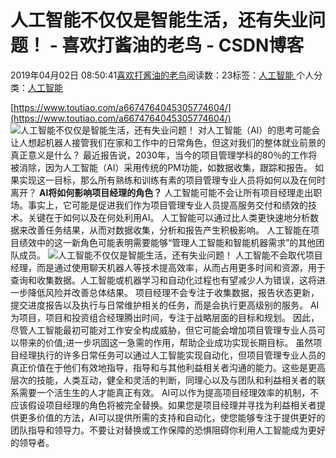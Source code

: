 
# 人工智能不仅仅是智能生活，还有失业问题！ - 喜欢打酱油的老鸟 - CSDN博客


2019年04月02日 08:50:41[喜欢打酱油的老鸟](https://me.csdn.net/weixin_42137700)阅读数：23标签：[人工智能																](https://so.csdn.net/so/search/s.do?q=人工智能&t=blog)个人分类：[人工智能																](https://blog.csdn.net/weixin_42137700/article/category/7820233)


[https://www.toutiao.com/a6674764045305774604/](https://www.toutiao.com/a6674764045305774604/)
![人工智能不仅仅是智能生活，还有失业问题！](http://p1.pstatp.com/large/pgc-image/3f69cc5a02d841cf9c6582db4ec33be0)
对人工智能（AI）的思考可能会让人想起机器人接管我们在家和工作中的日常角色，但这对我们的整体就业前景的真正意义是什么？
最近报告说，2030年，当今的项目管理学科的80％的工作将被消除，因为人工智能（AI）采用传统的PM功能，如数据收集，跟踪和报告。
如果实现这一目标，那么所有熟练和训练有素的项目管理专业人员将如何以及在何时离开？
**AI将如何影响项目经理的角色？**
人工智能可能不会让所有项目经理走出职场。事实上，它可能是促进我们作为项目管理专业人员提高服务交付和绩效的技术。关键在于如何以及在何处利用AI。
人工智能可以通过比人类更快速地分析数据来改善任务结果，从而对数据收集，分析和报告产生积极影响。 人工智能在项目绩效中的这一新角色可能表明需要能够“管理人工智能和智能机器需求”的其他团队成员。
![人工智能不仅仅是智能生活，还有失业问题！](http://p1.pstatp.com/large/pgc-image/b4dfbcc1f0aa42b28b830af48881e286)
人工智能不会取代项目经理，而是通过使用聊天机器人等技术提高效率，从而占用更多时间和资源，用于查询和收集数据。人工智能或机器学习和自动化过程也有望减少人为错误，这将进一步降低风险并改善总体结果。
项目经理不会专注于收集数据，报告状态更新，提交进度报告以及执行与日常维护相关的任务，而是会执行更高级别的服务。 AI为项目，项目和投资组合经理腾出时间，专注于战略层面的目标和规划。
因此，尽管人工智能最初可能对工作安全构成威胁，但它可能会增加项目管理专业人员可以带来的价值;进一步巩固这一急需的作用，帮助企业成功实现长期目标。
虽然项目经理执行的许多日常任务可以通过人工智能实现自动化，但项目管理专业人员的真正价值在于他们有效地指导，指导和与其他利益相关者沟通的能力。这些是更高层次的技能，人类互动，健全和灵活的判断，同理心以及与团队和利益相关者的联系需要一个活生生的人才能真正有效。
AI可以作为提高项目经理效率的机制，不应该假设项目经理的角色将被完全替换。如果您是项目经理并寻找为利益相关者提供更多价值的方法，AI可以提供所需的支持和自动化，使您能够专注于提供更好的团队指导和领导力。不要让对替换或工作保障的恐惧阻碍你利用人工智能成为更好的领导者。

